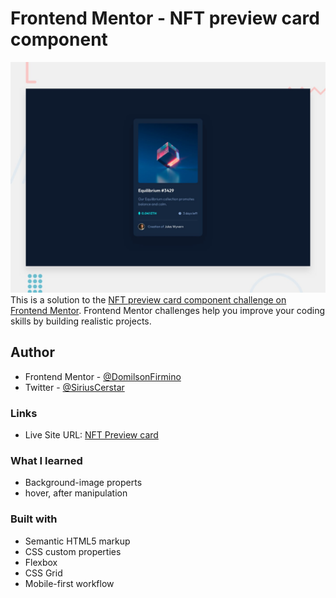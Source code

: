 # Frontend Mentor - NFT preview card component

![Design preview for the NFT preview card component coding challenge](./design/desktop-preview.jpg)
This is a solution to the [NFT preview card component challenge on Frontend Mentor](https://www.frontendmentor.io/challenges/nft-preview-card-component-SbdUL_w0U). Frontend Mentor challenges help you improve your coding skills by building realistic projects.

## Author

- Frontend Mentor - [@DomilsonFirmino](https://www.frontendmentor.io/profile/DomilsonFirmino)
- Twitter - [@SiriusCerstar](https://twitter.com/SiriusCerstar)

### Links

- Live Site URL: [NFT Preview card](https://domilsonfirmino.github.io/NFT-preview-card/)

### What I learned

- Background-image properts
- hover, after manipulation

### Built with

- Semantic HTML5 markup
- CSS custom properties
- Flexbox
- CSS Grid
- Mobile-first workflow
